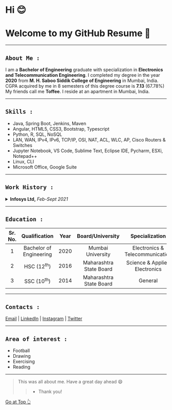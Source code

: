 # Hi 😊
# Welcome to my GitHub Resume 📜


- - - -
`About Me :`
-----------
I am a **Bachelor of Engineering** graduate with specialization in **Electronics and Telecommunication Engineering**. I completed my degree in the year **2020** from **M. H. Saboo Siddik College of Engineering** in Mumbai, India. CGPA acquired by me in 8 semesters of this degree course is **7.13** (67.78%)<br/>
My friends call me **Toffee**. I reside at an apartment in Mumbai, India. 

- - - -
`Skills :`
-----------
- Java, Spring Boot, Jenkins, Maven
- Angular, HTML5, CSS3, Bootstrap, Typescript
- Python, R, SQL, NoSQL
- LAN, WAN, IPv4, IPv6, TCP/IP, OSI, NAT, ACL, WLC, AP, Cisco Routers & Switches
- Jupyter Notebook, VS Code, Sublime Text, Eclipse IDE, Pycharm, ESXi, Notepad++
- Linux, CLI
- Microsoft Office, Google Suite

- - - -
`Work History :`
-----------
<details>
  <summary><b>Infosys Ltd,</b> <i>Feb-Sept 2021</i></summary>
  <ul>
    <li><strong>Test Engineer</strong></li>
    <ul>
      <li><i>July, 2021 to Sept, 2021</i></li>
      <li><i>Mumbai, India</i></li>
    </ul>
    <li><strong>Systems Engineer Trainee</strong></li>
    <ul>
      <li><i>Feb, 2021 to July, 2021</i></li>
      <li><i>Mumbai, India</i></li>
    </ul>
  </ul>
</details>

- - - -
`Education :`
-----------
| Sr. No. | Qualification | Year | Board/University | Specialization | Percentage/CGPA |
|:---:|:---:|:---:|:---:|:---:|:---:|
| 1 | Bachelor of Engineering | 2020 | Mumbai University | Electronics & Telecommunication | `7.13 (67.78 %)` |
| 2 | HSC (12<sup>th</sup>) | 2016 | Maharashtra State Board | Science & Applied Electronics | `66.00 %` |
| 3 | SSC (10<sup>th</sup>) | 2014 | Maharashtra State Board | General | `88.20 %` |

- - - -
`Contacts :`
-----------
[Email](mailto:touseefsayed449@gmail.com) | [LinkedIn](https://www.linkedin.com/in/toseefsayed/) | [Instagram](https://www.instagram.com/toseefsayed_/) | [Twitter](https://www.twitter.com/SayedToseef/)

- - - -
`Area of interest :`
-----------
- Football
- Drawing
- Exercising
- Reading

- - - -
> This was all about me. Have a great day ahead 😄
>> - Thank you!


[Go at Top 👆](#hi-)




